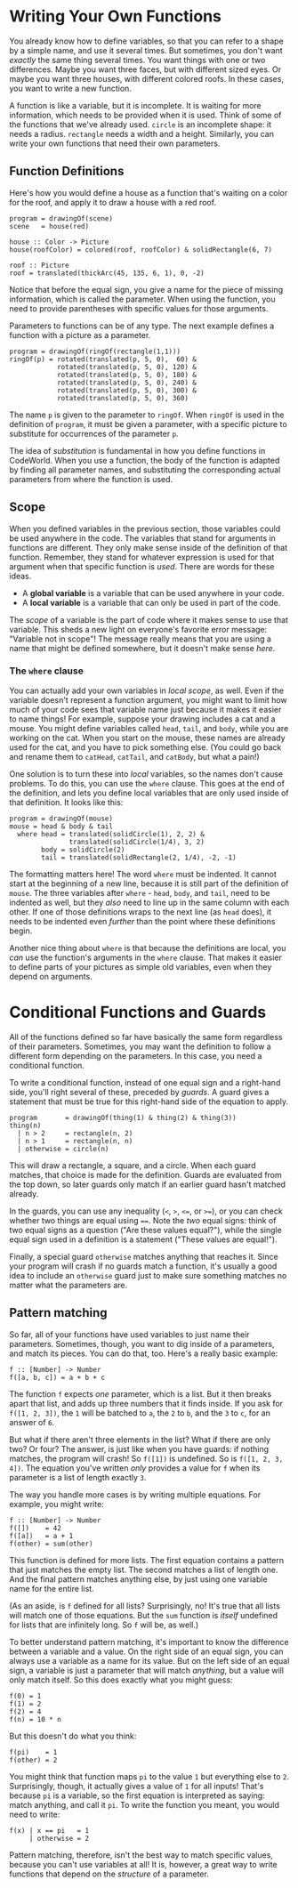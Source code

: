 Writing Your Own Functions
==================

You already know how to define variables, so that you can refer to a
shape by a simple name, and use it several times.  But sometimes, you don't
want *exactly* the same thing several times.  You want things with one or
two differences.  Maybe you want three faces, but with different sized eyes.
Or maybe you want three houses, with different colored roofs.  In these cases,
you want to write a new function.

A function is like a variable, but it is incomplete.  It is waiting for more
information, which needs to be provided when it is used.  Think of some of
the functions that we've already used.  `circle` is an incomplete shape: it
needs a radius.  `rectangle` needs a width and a height.  Similarly, you
can write your own functions that need their own parameters.

Function Definitions
--------------------

Here's how you would define a house as a function that's waiting on a color
for the roof, and apply it to draw a house with a red roof.

    program = drawingOf(scene)
    scene   = house(red)

    house :: Color -> Picture
    house(roofColor) = colored(roof, roofColor) & solidRectangle(6, 7)

    roof :: Picture
    roof = translated(thickArc(45, 135, 6, 1), 0, -2)

Notice that before the equal sign, you give a name for the piece of missing
information, which is called the parameter.  When using the function, you need
to provide parentheses with specific values for those arguments.

Parameters to functions can be of any type.  The next example defines a
function with a picture as a parameter.

    program = drawingOf(ringOf(rectangle(1,1)))
    ringOf(p) = rotated(translated(p, 5, 0),  60) &
                rotated(translated(p, 5, 0), 120) &
                rotated(translated(p, 5, 0), 180) &
                rotated(translated(p, 5, 0), 240) &
                rotated(translated(p, 5, 0), 300) &
                rotated(translated(p, 5, 0), 360)

The name `p` is given to the parameter to `ringOf`.  When `ringOf` is used in
the definition of `program`, it must be given a parameter, with a specific picture
to substitute for occurrences of the parameter `p`.

The idea of *substitution* is fundamental in how you define functions in
CodeWorld.  When you use a function, the body of the function is adapted by
finding all parameter names, and substituting the corresponding actual
parameters from where the function is used.

Scope
-----

When you defined variables in the previous section, those variables could be
used anywhere in the code.  The variables that stand for arguments in functions
are different.  They only make sense inside of the definition of that function.
Remember, they stand for whatever expression is used for that argument when that
specific function is *used*.  There are words for these ideas.

* A **global variable** is a variable that can be used anywhere in your code.
* A **local variable** is a variable that can only be used in part of the code.

The *scope* of a variable is the part of code where it makes sense to use that
variable.  This sheds a new light on everyone's favorite error message:
"Variable not in scope"!  The message really means that you are using a name
that might be defined somewhere, but it doesn't make sense *here*.

### The `where` clause ###

You can actually add your own variables in *local scope*, as well.  Even if the
variable doesn't represent a function argument, you might want to limit how much
of your code sees that variable name just because it makes it easier to name
things!  For example, suppose your drawing includes a cat and a mouse.  You
might define variables called `head`, `tail`, and `body`, while you are working
on the cat.  When you start on the mouse, these names are already used for the
cat, and you have to pick something else.  (You could go back and rename them to
`catHead`, `catTail`, and `catBody`, but what a pain!)

One solution is to turn these into *local* variables, so the names don't cause
problems.  To do this, you can use the `where` clause.  This goes at the end of
the definition, and lets you define local variables that are only used inside of
that definition.  It looks like this:

    program = drawingOf(mouse)
    mouse = head & body & tail
      where head = translated(solidCircle(1), 2, 2) &
                   translated(solidCircle(1/4), 3, 2)
            body = solidCircle(2)
            tail = translated(solidRectangle(2, 1/4), -2, -1)

The formatting matters here!  The word `where` must be indented.  It cannot
start at the beginning of a new line, because it is still part of the definition
of `mouse`.  The three variables after `where` - `head`, `body`, and `tail`,
need to be indented as well, but they *also* need to line up in the same column
with each other.  If one of those definitions wraps to the next line (as `head`
does), it needs to be indented even *further* than the point where these
definitions begin.

Another nice thing about `where` is that because the definitions are local, you
*can* use the function's arguments in the `where` clause.  That makes it easier
to define parts of your pictures as simple old variables, even when they depend
on arguments.

Conditional Functions and Guards
================================

All of the functions defined so far have basically the same form regardless of
their parameters.  Sometimes, you may want the definition to follow a different
form depending on the parameters.  In this case, you need a conditional
function.

To write a conditional function, instead of one equal sign and a right-hand
side, you'll right several of these, preceded by *guards*.  A guard gives a
statement that must be true for this right-hand side of the equation to apply.

    program       = drawingOf(thing(1) & thing(2) & thing(3))
    thing(n)
      | n > 2     = rectangle(n, 2)
      | n > 1     = rectangle(n, n)
      | otherwise = circle(n)

This will draw a rectangle, a square, and a circle.  When each guard matches,
that choice is made for the definition.  Guards are evaluated from the top down,
so later guards only match if an earlier guard hasn't matched already.

In the guards, you can use any inequality (`<`, `>`, `<=`, or `>=`), or you can
check whether two things are equal using `==`.  Note the *two* equal signs:
think of two equal signs as a question ("Are these values equal?"), while the
single equal sign used in a definition is a statement ("These values are equal!").

Finally, a special guard `otherwise` matches anything that reaches it.  Since
your program will crash if no guards match a function, it's usually a good idea
to include an `otherwise` guard just to make sure something matches no matter
what the parameters are.

Pattern matching
----------------

So far, all of your functions have used variables to just name their parameters.
Sometimes, though, you want to dig inside of a parameters, and match its pieces.
You can do that, too.  Here's a really basic example:

    f :: [Number] -> Number
    f([a, b, c]) = a + b + c

The function `f` expects *one* parameter, which is a list.  But it then breaks
apart that list, and adds up three numbers that it finds inside.  If you ask
for `f([1, 2, 3])`, the `1` will be batched to `a`, the `2` to `b`, and the `3`
to `c`, for an answer of `6`.

But what if there aren't three elements in the list?  What if there are only
two?  Or four?  The answer, is just like when you have guards: if nothing
matches, the program will crash!  So `f([1])` is undefined.  So is
`f([1, 2, 3, 4])`.  The equation you've written *only* provides a value for `f`
when its parameter is a list of length exactly `3`.

The way you handle more cases is by writing multiple equations.  For example,
you might write:

    f :: [Number] -> Number
    f([])    = 42
    f([a])   = a + 1
    f(other) = sum(other)

This function is defined for more lists.  The first equation contains a pattern
that just matches the empty list.  The second matches a list of length one.  And
the final pattern matches anything else, by just using one variable name for the
entire list.

(As an aside, is `f` defined for all lists?  Surprisingly, no!  It's true that
all lists will match one of those equations.  But the `sum` function is *itself*
undefined for lists that are infinitely long.  So `f` will be, as well.)

To better understand pattern matching, it's important to know the difference
between a variable and a value.  On the right side of an equal sign, you can
always use a variable as a name for its value.  But on the left side of an equal
sign, a variable is just a parameter that will match *anything*, but a value
will only match itself.  So this does exactly what you might guess:

    f(0) = 1
    f(1) = 2
    f(2) = 4
    f(n) = 10 * n

But this doesn't do what you think:

    f(pi)    = 1
    f(other) = 2

You might think that function maps `pi` to the value `1` but everything else to
`2`.  Surprisingly, though, it actually gives a value of `1` for all inputs!
That's because `pi` is a variable, so the first equation is interpreted as
saying: match anything, and call it `pi`.  To write the function you meant, you
would need to write:

    f(x) | x == pi   = 1
         | otherwise = 2

Pattern matching, therefore, isn't the best way to match specific values,
because you can't use variables at all!  It is, however, a great way to write
functions that depend on the *structure* of a parameter.
